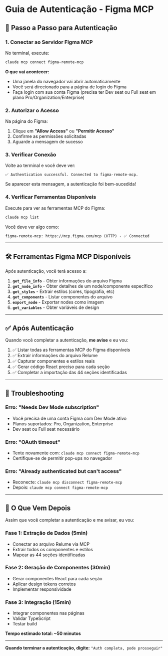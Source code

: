 # Guia de Autenticação - Figma MCP

## 🔐 Passo a Passo para Autenticação

### 1. Conectar ao Servidor Figma MCP

No terminal, execute:

```bash
claude mcp connect figma-remote-mcp
```

**O que vai acontecer:**
- Uma janela do navegador vai abrir automaticamente
- Você será direcionado para a página de login do Figma
- Faça login com sua conta Figma (precisa ter Dev seat ou Full seat em plano Pro/Organization/Enterprise)

### 2. Autorizar o Acesso

Na página do Figma:
1. Clique em **"Allow Access"** ou **"Permitir Acesso"**
2. Confirme as permissões solicitadas
3. Aguarde a mensagem de sucesso

### 3. Verificar Conexão

Volte ao terminal e você deve ver:
```
✅ Authentication successful. Connected to figma-remote-mcp.
```

Se aparecer esta mensagem, a autenticação foi bem-sucedida!

### 4. Verificar Ferramentas Disponíveis

Execute para ver as ferramentas MCP do Figma:

```bash
claude mcp list
```

Você deve ver algo como:
```
figma-remote-mcp: https://mcp.figma.com/mcp (HTTP) - ✅ Connected
```

---

## 🛠️ Ferramentas Figma MCP Disponíveis

Após autenticação, você terá acesso a:

1. **`get_file_info`** - Obter informações do arquivo Figma
2. **`get_node_info`** - Obter detalhes de um node/componente específico
3. **`get_styles`** - Extrair estilos (cores, tipografia, etc)
4. **`get_components`** - Listar componentes do arquivo
5. **`export_node`** - Exportar nodes como imagem
6. **`get_variables`** - Obter variáveis de design

---

## ✅ Após Autenticação

Quando você completar a autenticação, **me avise** e eu vou:

1. ✅ Listar todas as ferramentas MCP do Figma disponíveis
2. ✅ Extrair informações do arquivo Relume
3. ✅ Capturar componentes e estilos reais
4. ✅ Gerar código React preciso para cada seção
5. ✅ Completar a importação das 44 seções identificadas

---

## 🔧 Troubleshooting

### Erro: "Needs Dev Mode subscription"
- Você precisa de uma conta Figma com Dev Mode ativo
- Planos suportados: Pro, Organization, Enterprise
- Dev seat ou Full seat necessário

### Erro: "OAuth timeout"
- Tente novamente com: `claude mcp connect figma-remote-mcp`
- Certifique-se de permitir pop-ups no navegador

### Erro: "Already authenticated but can't access"
- Reconecte: `claude mcp disconnect figma-remote-mcp`
- Depois: `claude mcp connect figma-remote-mcp`

---

## 📝 O Que Vem Depois

Assim que você completar a autenticação e me avisar, eu vou:

### Fase 1: Extração de Dados (5min)
- Conectar ao arquivo Relume via MCP
- Extrair todos os componentes e estilos
- Mapear as 44 seções identificadas

### Fase 2: Geração de Componentes (30min)
- Gerar componentes React para cada seção
- Aplicar design tokens corretos
- Implementar responsividade

### Fase 3: Integração (15min)
- Integrar componentes nas páginas
- Validar TypeScript
- Testar build

**Tempo estimado total: ~50 minutos**

---

**Quando terminar a autenticação, digite:** `"Auth completa, pode prosseguir"`
